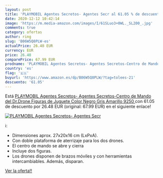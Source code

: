 ```yaml
---
layout: post
title: 'PLAYMOBIL Agentes Secretos- Agentes Secr al 61.05 % de descuento'
date: 2020-12-12 10:42:14
image: 'https://m.media-amazon.com/images/I/61SLuo3+0WL._SL200_.jpg'
comments: true
category: ofertas
author: ring
slug: 'B06W5Q8PLW-es'
actualPrice: 26.48 EUR
currency: EUR
price: 26.48
comparePrice: 67.99 EUR
prodname: 'PLAYMOBIL Agentes Secretos- Agentes Secretos-Centro de Mando del Dr.Drone Figuras de Juguete  Color Negro  Gris  Amarillo  9250 '
country: 'es'
flag: '🇪🇸'
buyurl: 'https://www.amazon.es/dp/B06W5Q8PLW/?tag=tolees-21'
descuento: '61.05'
---
```


Está [PLAYMOBIL Agentes Secretos- Agentes Secretos-Centro de Mando del Dr.Drone Figuras de Juguete  Color Negro  Gris  Amarillo  9250 ](https://www.amazon.es/dp/B06W5Q8PLW/?tag=tolees-21) con 61.05 de descuento por 26.48 EUR (original: 67.99 EUR) en el siguiente enlace!

[![PLAYMOBIL Agentes Secretos- Agentes Secr](https://m.media-amazon.com/images/I/61SLuo3+0WL._SL200_.jpg)](https://www.amazon.es/dp/B06W5Q8PLW/?tag=tolees-21)

ℹ️:

- Dimensiones aprox. 27x20x16 cm (LxPxA).
- Con doble plataforma de aterrizaje para los dos drones.
- El centro de mando se abre y cierra
- Incluye dos figuras.
- Los drones disponen de brazos móviles y con herramientas intercambiables. Además, disparan.

[Ver la oferta!!](https://www.amazon.es/dp/B06W5Q8PLW/?tag=tolees-21)
